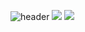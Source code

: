 ![header](https://capsule-render.vercel.app/api?type=Waving&color=auto&height=300&section=header&text=Heesu&fontSize=90)
<a href="https://hits.seeyoufarm.com"><img src="https://hits.seeyoufarm.com/api/count/incr/badge.svg?url=https%3A%2F%2Fgithub.com%2FKHS96.com%2Fhit-counter&count_bg=%2379C83D&title_bg=%23555555&icon=&icon_color=%23E7E7E7&title=hits&edge_flat=false"/></a>
<img src="https://img.shields.io/badge/Java-61DAFB?style=flat&logo=Java&logoColor=white"/>
